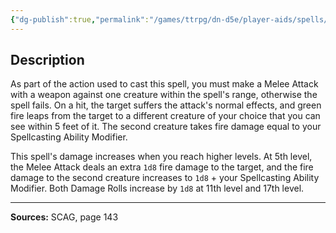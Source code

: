 ```yaml
---
{"dg-publish":true,"permalink":"/games/ttrpg/dn-d5e/player-aids/spells/cantrips/greenflame-blade/","tags":["TTRPG/DND/5e","verbal","material","damage","Spell"],"noteIcon":""}
---
```



## Description
As part of the action used to cast this spell, you must make a Melee Attack with a weapon against one creature within the spell's range, otherwise the spell fails.
On a hit, the target suffers the attack's normal effects, and green fire leaps from the target to a different creature of your choice that you can see within 5 feet of it.
The second creature takes fire damage equal to your Spellcasting Ability Modifier.

This spell's damage increases when you reach higher levels.
At 5th level, the Melee Attack deals an extra `1d8` fire damage to the target, and the fire damage to the second creature increases to `1d8` + your Spellcasting Ability Modifier.
Both Damage Rolls increase by `1d8` at 11th level and 17th level.

---

**Sources:** SCAG, page 143
